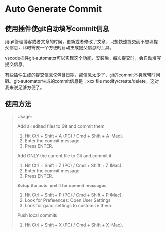 # Auto Generate Commit

## 使用插件使git自动填写commit信息

用git管理博客或者文章的时候，更新或者修改了文章，只想快速提交而不想填提交信息，此时需要一个方便的自动生成提交信息的工具。

vscode插件git-automator可以实现这个功能，安装后，每次提交时，会自动填写提交信息。

有些插件生成的提交信息仅包含日期，那信息太少了，git的commit本身就带时间戳。git-automator生成的commit信息是：xxx file modify/create/delete。这对我来说足够方便了。

## 使用方法

> Usage:
>
> Add all edited files to Git and commit them
>
> 1. Hit Ctrl + Shift + A (PC) / Cmd + Shift + A (Mac).
> 2. Enter the commit message.
> 3. Press ENTER.
>
> Add ONLY the current file to Git and commit it
>
> 1. Hit Ctrl + Shift + Z (PC) / Cmd + Shift + Z (Mac).
> 2. Enter the commit message.
> 3. Press ENTER.
>
> Setup the auto-prefill for commit messages
>
> 1. Hit Ctrl + Shift + P (PC) / Cmd + Shift + P (Mac).
> 2. Look for Preferences: Open User Settings.
> 3. Look for gaac. settings to customize them.
>
> Push local commits
>
> 1. Hit Ctrl + Shift + X (PC) / Cmd + Shift + X (Mac).